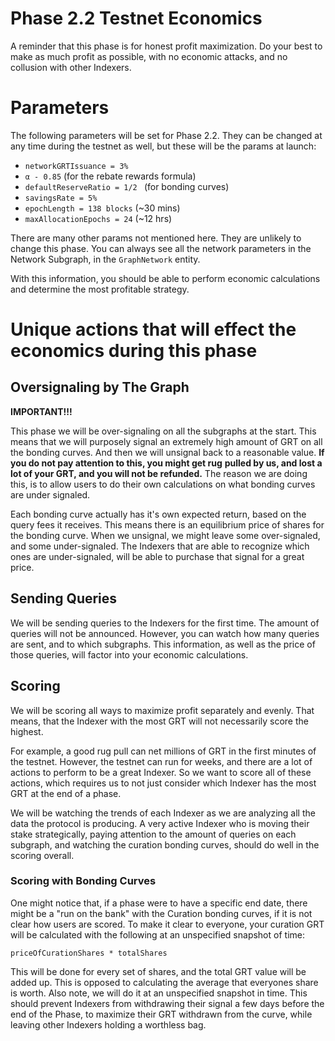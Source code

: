 # Phase 2.2 Testnet Economics
A reminder that this phase is for honest profit maximization. Do your best to make as much profit
as possible, with no economic attacks, and no collusion with other Indexers.

# Parameters

The following parameters will be set for Phase 2.2. They can be changed
at any time during the testnet as well, but these will be the params
at launch:

- `networkGRTIssuance = 3%`
- `α - 0.85` (for the rebate rewards formula)
- `defaultReserveRatio = 1/2 ` (for bonding curves)
- `savingsRate = 5%`
- `epochLength = 138 blocks` (~30 mins)
- `maxAllocationEpochs = 24` (~12 hrs)

There are many other params not mentioned here. They are unlikely to change this phase. You can
always see all the network parameters in the Network Subgraph, in the `GraphNetwork` entity.

With this information, you should be able to perform economic calculations and determine the most
profitable strategy.

# Unique actions that will effect the economics during this phase

## Oversignaling by The Graph
**IMPORTANT!!!**

This phase we will be over-signaling on all the subgraphs at the start. This means that we will
purposely signal an extremely high amount of GRT on all the bonding curves. And then we will
unsignal back to a reasonable value. **If you do not pay attention to this, you might get rug**
**pulled by us, and lost a lot of your GRT, and you will not be refunded.** The reason we are doing
this, is to allow users to do their own calculations on what bonding curves are under signaled.

Each bonding curve actually has it's own expected return, based on the query fees it receives. This
means there is an equilibrium price of shares for the bonding curve. When we unsignal, we might leave
some over-signaled, and some under-signaled. The Indexers that are able to recognize which ones
are under-signaled, will be able to purchase that signal for a great price. 

## Sending Queries
We will be sending queries to the Indexers for the first time. The amount of queries will not
be announced. However, you can watch how many queries are sent, and to which subgraphs. This
information, as well as the price of those queries, will factor into your economic
calculations.

## Scoring
We will be scoring all ways to maximize profit separately and evenly. That means, that the Indexer
with the most GRT will not necessarily score the highest.

For example, a good rug pull can net millions of GRT in the first minutes of the testnet.
However, the testnet can run for weeks, and there are a lot of actions to perform to be a
great Indexer. So we want to score all of these actions, which requires us to not just consider
which Indexer has the most GRT at the end of a phase.

We will be watching the trends of each Indexer as we are analyzing all the data the protocol is
producing. A very active Indexer who is moving their stake strategically, paying attention to the
amount of queries on each subgraph, and watching the curation bonding curves, should do well in
the scoring overall.
### Scoring with Bonding Curves
One might notice that, if a phase were to have a specific end date, there might be a "run on the
bank" with the Curation bonding curves, if it is not clear how users are scored. To make it clear
to everyone, your curation GRT will be calculated with the following at an unspecified snapshot
of time:

```
priceOfCurationShares * totalShares
```

This will be done for every set of shares, and the total GRT value will be added up. This is opposed
to calculating the average that everyones share is worth. Also note, we will do it at an unspecified
snapshot in time. This should prevent Indexers from withdrawing their signal
a few days before the end of the Phase, to maximize their GRT withdrawn from the curve,
while leaving other Indexers holding a worthless bag.
